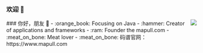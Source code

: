### 欢迎 👋

<img align="right" src="https://github-readme-stats.vercel.app/api?username=mapull&show_icons=true&icon_color=CE1D2D&text_color=718096&bg_color=ffffff&hide_title=true" />
### 你好，朋友 👋
- :orange_book: Focusing on Java
- :hammer: Creator of applications and frameworks
- :ram: Founder the mapull.com
- :meat_on_bone: Meat lover
- :meat_on_bone: 码谱官网：https://www.mapull.com
